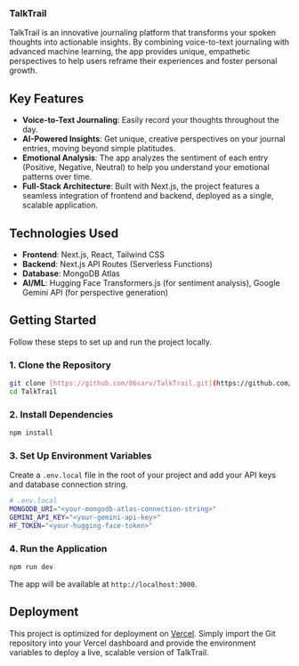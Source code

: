 
### TalkTrail

TalkTrail is an innovative journaling platform that transforms your spoken thoughts into actionable insights. By combining voice-to-text journaling with advanced machine learning, the app provides unique, empathetic perspectives to help users reframe their experiences and foster personal growth.

## Key Features

* **Voice-to-Text Journaling**: Easily record your thoughts throughout the day.
* **AI-Powered Insights**: Get unique, creative perspectives on your journal entries, moving beyond simple platitudes.
* **Emotional Analysis**: The app analyzes the sentiment of each entry (Positive, Negative, Neutral) to help you understand your emotional patterns over time.
* **Full-Stack Architecture**: Built with Next.js, the project features a seamless integration of frontend and backend, deployed as a single, scalable application.

## Technologies Used

* **Frontend**: Next.js, React, Tailwind CSS
* **Backend**: Next.js API Routes (Serverless Functions)
* **Database**: MongoDB Atlas
* **AI/ML**: Hugging Face Transformers.js (for sentiment analysis), Google Gemini API (for perspective generation)

## Getting Started

Follow these steps to set up and run the project locally.

### 1. Clone the Repository

```bash
git clone [https://github.com/06sarv/TalkTrail.git](https://github.com/06sarv/TalkTrail.git)
cd TalkTrail
````

### 2\. Install Dependencies

```bash
npm install
```

### 3\. Set Up Environment Variables

Create a `.env.local` file in the root of your project and add your API keys and database connection string.

```bash
# .env.local
MONGODB_URI="<your-mongodb-atlas-connection-string>"
GEMINI_API_KEY="<your-gemini-api-key>"
HF_TOKEN="<your-hugging-face-token>"
```

### 4\. Run the Application

```bash
npm run dev
```

The app will be available at `http://localhost:3000`.

## Deployment

This project is optimized for deployment on [Vercel](https://vercel.com). Simply import the Git repository into your Vercel dashboard and provide the environment variables to deploy a live, scalable version of TalkTrail.

```
```
